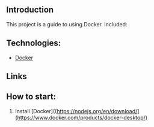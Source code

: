 ## Introduction
This project is a guide to using Docker. 
Included: 


## Technologies:
- [Docker](https://www.docker.com/)

## Links

## How to start:
1. Install [Docker]((https://nodejs.org/en/download/](https://www.docker.com/products/docker-desktop/)

